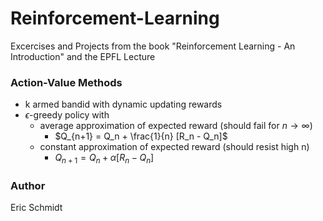 # Reinforcement-Learning
Excercises and Projects from the book "Reinforcement Learning - An Introduction" and the EPFL Lecture

### Action-Value Methods
- k armed bandid with dynamic updating rewards
- $\epsilon$-greedy policy with 
  - average approximation of expected reward (should fail for $n \rightarrow \infty$)
    - $Q_{n+1} = Q_n + \frac{1}{n} [R_n - Q_n]$
  - constant approximation of expected reward (should resist high n)
    - $Q_{n+1} = Q_n + \alpha [R_n - Q_n]$

### Author
Eric Schmidt

